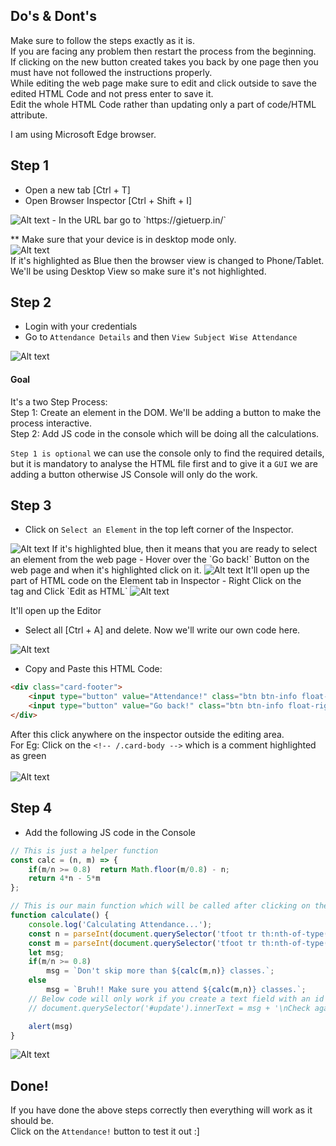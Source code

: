 ## Do's & Dont's
Make sure to follow the steps exactly as it is.  
If you are facing any problem then restart the process from the beginning.  
If clicking on the new button created takes you back by one page then you must have not followed the instructions properly.   
While editing the web page make sure to edit and click outside to save the edited HTML Code and not press enter to save it.  
Edit the whole HTML Code rather than updating only a part of code/HTML attribute.  

I am using Microsoft Edge browser.


## Step 1
- Open a new tab [Ctrl + T]
- Open Browser Inspector [Ctrl + Shift + I]   
<img title="a title" alt="Alt text" src="./media/1 Inspector.png">    
- In the URL bar go to `https://gietuerp.in/`  

** Make sure that your device is in desktop mode only.  
<img title="a title" alt="Alt text" src="./media\2 Device View.png">    
If it's highlighted as Blue then the browser view is changed to Phone/Tablet.  
We'll be using Desktop View so make sure it's not highlighted.

## Step 2
- Login with your credentials
- Go to `Attendance Details` and then `View Subject Wise Attendance`  
<img title="a title" alt="Alt text" src="./media\3 View Attendance.png">  

#### Goal
It's a two Step Process:  
Step 1: Create an element in the DOM. We'll be adding a button to make the process interactive.  
Step 2: Add JS code in the console which will be doing all the calculations.  
  
`Step 1 is optional` we can use the console only to find the required details, but it is mandatory to analyse the HTML file first and to give it a `GUI` we are adding a button otherwise JS Console will only do the work.  

## Step 3
- Click on `Select an Element` in the top left corner of the Inspector.    
<img title="a title" alt="Alt text" src="./media\4 Select Element.png">    
If it's highlighted blue, then it means that you are ready to select an element from the web page
- Hover over the `Go back!` Button on the web page and when it's highlighted click on it.  
<img title="a title" alt="Alt text" src="./media\5 Selected Button.png">     
It'll open up the part of HTML code on the Element tab in Inspector
- Right Click on the <div> tag and Click `Edit as HTML`  
<img title="a title" alt="Alt text" src="./media\6 Edit as HTML.png">     

It'll open up the Editor
- Select all [Ctrl + A] and delete. Now we'll write our own code here.  
<img title="a title" alt="Alt text" src="./media\7 Empty.png">   

- Copy and Paste this HTML Code:

```HTML
<div class="card-footer">
    <input type="button" value="Attendance!" class="btn btn-info float-left" onclick="calculate()">
    <input type="button" value="Go back!" class="btn btn-info float-right" onclick="history.back()">
</div>
```
  
After this click anywhere on the inspector outside the editing area.  
For Eg: Click on the `<!-- /.card-body -->` which is a comment highlighted as green<br>    
<img title="a title" alt="Alt text" src="./media\8 HTML Updated.png">     

## Step 4
- Add the following JS code in the Console
```JavaScript
// This is just a helper function
const calc = (n, m) => {
    if(m/n >= 0.8)  return Math.floor(m/0.8) - n;
    return 4*n - 5*m
};

// This is our main function which will be called after clicking on the button
function calculate() {
    console.log('Calculating Attendance...');
    const n = parseInt(document.querySelector('tfoot tr th:nth-of-type(2n)').innerText);
    const m = parseInt(document.querySelector('tfoot tr th:nth-of-type(3n)').innerText);
    let msg;
    if(m/n >= 0.8)
        msg = `Don't skip more than ${calc(m,n)} classes.`;
    else
        msg = `Bruh!! Make sure you attend ${calc(m,n)} classes.`;
    // Below code will only work if you create a text field with an id update
    // document.querySelector('#update').innerText = msg + '\nCheck again tomorrow for update!'; 

    alert(msg)
}
```  
<img title="a title" alt="Alt text" src="./media\9 JS code.png">     

## Done!
If you have done the above steps correctly then everything will work as it should be.  
Click on the `Attendance!` button to test it out :]

